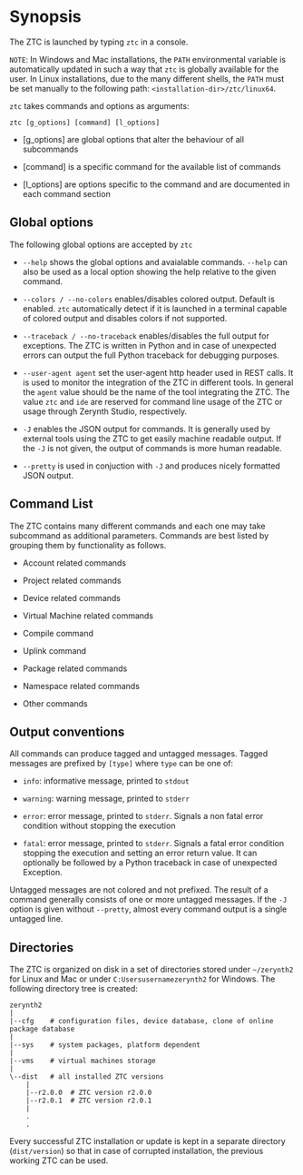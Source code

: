 # Synopsis

The ZTC is launched by typing ```ztc``` in a console.

```NOTE```: In Windows and Mac installations, the `PATH` environmental variable is automatically updated in such a way that ```ztc``` is globally available for the user. In Linux installations, due to the many different shells, the `PATH` must be set manually to the following path: `<installation-dir>/ztc/linux64`.

```ztc``` takes commands and options as arguments:

```
ztc [g_options] [command] [l_options]
```


* [g_options] are global options that alter the behaviour of all subcommands


* [command] is a specific command for the available list of commands


* [l_options] are options specific to the command and are documented in each command section

## Global options

The following global options are accepted by ```ztc```


* `--help` shows the global options and avaialable commands. `--help` can also be used as a local option showing the help relative to the given command.


* `--colors / --no-colors` enables/disables colored output. Default is enabled. ```ztc``` automatically detect if it is launched in a terminal capable of colored output and disables colors if not supported.


* `--traceback / --no-traceback` enables/disables the full output for exceptions. The ZTC is written in Python and in case of unexpected errors can output the full Python traceback for debugging purposes.


* `--user-agent agent` set the user-agent http header used in REST calls. It is used to monitor the integration of the ZTC in different tools. In general the `agent` value should be the name of the tool integrating the ZTC. The value `ztc` and `ide` are reserved for command line usage of the ZTC or usage through Zerynth Studio, respectively.


* `-J` enables the JSON output for commands. It is generally used by external tools using the ZTC to get easily machine readable output. If the `-J` is not given, the output of commands is more human readable.


* `--pretty` is used in conjuction with `-J` and produces nicely formatted JSON output.

<!-- _ztc-cmd-list -->
## Command List

The ZTC contains many different commands and each one may take subcommand as additional parameters. Commands are best listed by grouping them by functionality as follows.


* Account related commands


* Project related commands


* Device related commands


* Virtual Machine related commands


* Compile command


* Uplink command


* Package related commands


* Namespace related commands


* Other commands

## Output conventions

All commands can produce tagged and untagged messages. Tagged messages are prefixed by `[type]` where `type` can be one of:


* `info`: informative message, printed to `stdout`


* `warning`: warning message, printed to `stderr`


* `error`: error message, printed to `stderr`. Signals a non fatal error condition without stopping the execution


* `fatal`: error message, printed to `stderr`. Signals a fatal error condition stopping the execution and setting an error return value. It can optionally be followed by a Python traceback in case of unexpected Exception.

Untagged messages are not colored and not prefixed. The result of a command  generally consists of one or more untagged messages. If the `-J` option is given without `--pretty`, almost every command output is a single untagged line.

## Directories

The ZTC is organized on disk in a set of directories stored under `~/zerynth2` for Linux and Mac or under `C:Usersusernamezerynth2` for Windows. The following directory tree is created:

```
zerynth2
|
|--cfg    # configuration files, device database, clone of online package database
|
|--sys    # system packages, platform dependent
|
|--vms    # virtual machines storage
|
\--dist   # all installed ZTC versions
    |
    |--r2.0.0  # ZTC version r2.0.0
    |--r2.0.1  # ZTC version r2.0.1
    |
    .
    .
```

Every successful ZTC installation or update is kept in a separate directory (`dist/version`) so that in case of corrupted installation, the previous working ZTC can be used.
